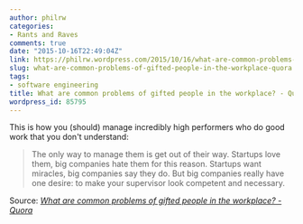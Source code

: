 ```yaml
---
author: philrw
categories:
- Rants and Raves
comments: true
date: "2015-10-16T22:49:04Z"
link: https://philrw.wordpress.com/2015/10/16/what-are-common-problems-of-gifted-people-in-the-workplace-quora/
slug: what-are-common-problems-of-gifted-people-in-the-workplace-quora
tags:
- software engineering
title: What are common problems of gifted people in the workplace? - Quora
wordpress_id: 85795
---
```


This is how you (should) manage incredibly high performers who do good work that you don't understand:


<blockquote>The only way to manage them is get out of their way. Startups love them, big companies hate them for this reason. Startups want miracles, big companies say they do. But big companies really have one desire: to make your supervisor look competent and necessary.</blockquote>


Source: _[What are common problems of gifted people in the workplace? - Quora](https://www.quora.com/What-are-common-problems-of-gifted-people-in-the-workplace)_
